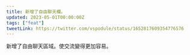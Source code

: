 ```yaml
---
title: 新增了自由聊天欄。
updated: 2023-05-01T00:00:00Z
tags: ["feat"]
tweetLink: https://twitter.com/vspodule/status/1652817609354776576
---
```


新增了自由聊天區域。使交流變得更加容易。